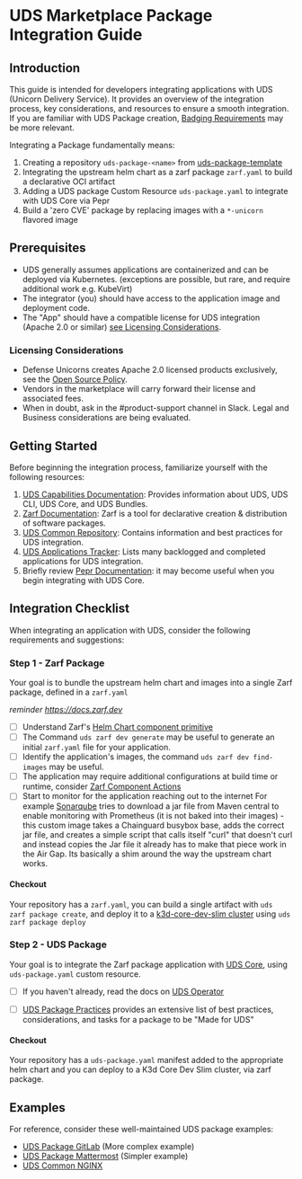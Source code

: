 # UDS Marketplace Package Integration Guide

## Introduction

This guide is intended for developers integrating applications with UDS (Unicorn Delivery Service). It provides an overview of the integration process, key considerations, and resources to ensure a smooth integration. If you are familiar with UDS Package creation, [Badging Requirements](./requirements/uds-package-requirements.md) may be more relevant.

Integrating a Package fundamentally means:
1. Creating a repository `uds-package-<name>` from [uds-package-template](https://github.com/defenseunicorns/uds-package-template)
2. Integrating the upstream helm chart as a zarf package `zarf.yaml` to build a declarative OCI artifact
3. Adding a UDS package Custom Resource `uds-package.yaml` to integrate with UDS Core via Pepr
4. Build a 'zero CVE' package by replacing images with a `*-unicorn` flavored image

## Prerequisites

- UDS generally assumes applications are containerized and can be deployed via Kubernetes. (exceptions are possible, but rare, and require additional work e.g. KubeVirt)
- The integrator (you) should have access to the application image and deployment code.
- The "App" should have a compatible license for UDS integration (Apache 2.0 or similar) [see Licensing Considerations](#licensing-considerations).

### Licensing Considerations

- Defense Unicorns creates Apache 2.0 licensed products exclusively, see the [Open Source Policy](https://github.com/defenseunicorns/uds-common/blob/main/docs/adrs/0002-apache-2.0-for-all-uds-products.md).
- Vendors in the marketplace will carry forward their license and associated fees.
- When in doubt, ask in the #product-support channel in Slack. Legal and Business considerations are being evaluated.


## Getting Started

Before beginning the integration process, familiarize yourself with the following resources:

1. [UDS Capabilities Documentation](https://uds.defenseunicorns.com/capabilities/): Provides information about UDS, UDS CLI, UDS Core, and UDS Bundles.
2. [Zarf Documentation](https://docs.zarf.dev): Zarf is a tool for declarative creation & distribution of software packages.
3. [UDS Common Repository](https://github.com/defenseunicorns/uds-common): Contains information and best practices for UDS integration.
4. [UDS Applications Tracker](https://coda.io/d/Product_dGmk3eNjmm8/Applications_suCbOWqL#_lu8fEKSc): Lists many backlogged and completed applications for UDS integration.
5. Briefly review [Pepr Documentation](https://docs.pepr.dev/): it may become useful when you begin integrating with UDS Core.

## Integration Checklist

When integrating an application with UDS, consider the following requirements and suggestions:

### Step 1 - Zarf Package

Your goal is to bundle the upstream helm chart and images into a single Zarf package, defined in a `zarf.yaml`

*reminder https://docs.zarf.dev*

- [ ] Understand Zarf's [Helm Chart component primitive](https://docs.zarf.dev/ref/components/#helm-charts)
- [ ] The Command `uds zarf dev generate` may be useful to generate an initial `zarf.yaml` file for your application.
- [ ] Identify the application's images, the command `uds zarf dev find-images` may be useful.
- [ ] The application may require additional configurations at build time or runtime, consider [Zarf Component Actions](https://docs.zarf.dev/ref/examples/component-actions/)
- [ ] Start to monitor for the application reaching out to the internet For example [Sonarqube](https://github.com/defenseunicorns/uds-package-sonarqube/tree/main/src/monitoring-image) tries to download a jar file from Maven central to enable monitoring with Prometheus (it is not baked into their images) - this custom image takes a Chainguard busybox base, adds the correct jar file, and creates a simple script that calls itself "curl" that doesn't curl and instead copies the Jar file it already has to make that piece work in the Air Gap. Its basically a shim around the way the upstream chart works.

#### Checkout
Your repository has a `zarf.yaml`, you can build a single artifact with `uds zarf package create`, and deploy it to a [k3d-core-dev-slim cluster](https://github.com/defenseunicorns/uds-core?tab=readme-ov-file#uds-package-development) using `uds zarf package deploy`

### Step 2 - UDS Package

Your goal is to integrate the Zarf package application with [UDS Core](https://github.com/defenseunicorns/uds-core), using `uds-package.yaml` custom resource.

- [ ] If you haven't already, read the docs on [UDS Operator](https://uds.defenseunicorns.com/core/configuration/uds-operator/)

- [ ] [UDS Package Practices](https://github.com/defenseunicorns/uds-common/blob/main/docs/uds-package-practices.md) provides an extensive list of best practices, considerations, and tasks for a package to be "Made for UDS"

#### Checkout
Your repository has a `uds-package.yaml` manifest added to the appropriate helm chart and you can deploy to a K3d Core Dev Slim cluster, via zarf package.

## Examples

For reference, consider these well-maintained UDS package examples:
- [UDS Package GitLab](https://github.com/defenseunicorns/uds-package-gitlab) (More complex example)
- [UDS Package Mattermost](https://github.com/defenseunicorns/uds-package-mattermost) (Simpler example)
- [UDS Common NGINX](https://github.com/defenseunicorns/uds-common)
